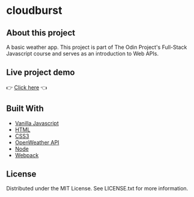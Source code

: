 # cloudburst

## About this project

A basic weather app. This project is part of The Odin Project's Full-Stack Javascript course and serves as an introduction to Web APIs.

## Live project demo
:point_right: [Click here](https://spghtti.github.io/cloudburst/) :point_left:

## Built With

- [Vanilla Javascript](https://developer.mozilla.org/en-US/docs/Web/JavaScript)
- [HTML](https://developer.mozilla.org/en-US/docs/Web/HTML)
- [CSS3](https://developer.mozilla.org/en-US/docs/Web/CSS)
- [OpenWeather API](https://openweathermap.org/)
- [Node](https://www.npmjs.com/)
- [Webpack](https://webpack.js.org/)


## License

Distributed under the MIT License. See LICENSE.txt for more information.

